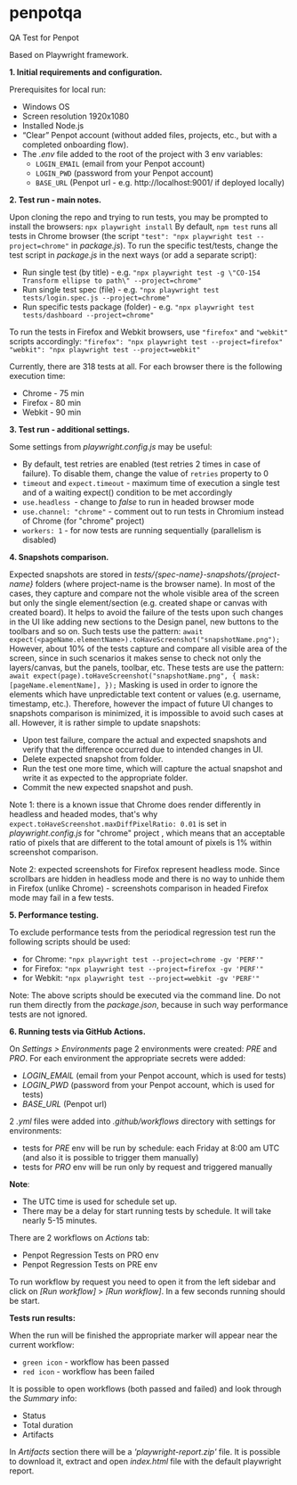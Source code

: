# penpotqa

QA Test for Penpot

Based on Playwright framework.

**1. Initial requirements and configuration.**

Prerequisites for local run:

- Windows OS
- Screen resolution 1920x1080
- Installed Node.js
- “Clear” Penpot account (without added files, projects, etc., but with a completed onboarding flow).
- The _.env_ file added to the root of the project with 3 env variables:
  - `LOGIN_EMAIL` (email from your Penpot account)
  - `LOGIN_PWD` (password from your Penpot account)
  - `BASE_URL` (Penpot url - e.g. http://localhost:9001/ if deployed locally)

**2. Test run - main notes.**

Upon cloning the repo and trying to run tests, you may be prompted to install the browsers:
`npx playwright install`
By default, `npm test` runs all tests in Chrome browser (the script `"test": "npx playwright test --project=chrome"` in _package.js_).
To run the specific test/tests, change the test script in _package.js_ in the next ways (or add a separate script):

- Run single test (by title) - e.g. `"npx playwright test -g \"CO-154 Transform ellipse to path\" --project=chrome"`
- Run single test spec (file) - e.g. `"npx playwright test tests/login.spec.js --project=chrome"`
- Run specific tests package (folder) - e.g. `"npx playwright test tests/dashboard --project=chrome"`

To run the tests in Firefox and Webkit browsers, use `"firefox"` and `"webkit"` scripts accordingly:
`"firefox": "npx playwright test --project=firefox"`
`"webkit": "npx playwright test --project=webkit"`

Currently, there are 318 tests at all. For each browser there is the following execution time:
- Chrome - 75 min
- Firefox - 80 min
- Webkit - 90 min

**3. Test run - additional settings.**

Some settings from _playwright.config.js_ may be useful:

- By default, test retries are enabled (test retries 2 times in case of failure). To disable them, change the value of `retries` property to 0
- `timeout` and `expect.timeout` - maximum time of execution a single test and of a waiting expect() condition to be met accordingly
- `use.headless `- change to _false_ to run in headed browser mode
- `use.channel: "chrome"` - comment out to run tests in Chromium instead of Chrome (for "chrome" project)
- `workers: 1` - for now tests are running sequentially (parallelism is disabled)

**4. Snapshots comparison.**

Expected snapshots are stored in _tests/{spec-name}-snapshots/{project-name}_ folders (where project-name is the browser name).
In most of the cases, they capture and compare not the whole visible area of the screen but only the single element/section (e.g. created shape or canvas with created board).
It helps to avoid the failure of the tests upon such changes in the UI like adding new sections to the Design panel, new buttons to the toolbars and so on.
Such tests use the pattern:
`await expect(<pageName.elementName>).toHaveScreenshot("snapshotName.png");`
However, about 10% of the tests capture and compare all visible area of the screen, since in such scenarios it makes sense to check not only the layers/canvas, but the panels, toolbar, etc.
These tests are use the pattern:
`await expect(page).toHaveScreenshot("snapshotName.png", { mask: [pageName.elementName], });`
Masking is used in order to ignore the elements which have unpredictable text content or values (e.g. username, timestamp, etc.).
Therefore, however the impact of future UI changes to snapshots comparison is minimized, it is impossible to avoid such cases at all.
However, it is rather simple to update snapshots:

- Upon test failure, compare the actual and expected snapshots and verify that the difference occurred due to intended changes in UI.
- Delete expected snapshot from folder.
- Run the test one more time, which will capture the actual snapshot and write it as expected to the appropriate folder.
- Commit the new expected snapshot and push.

Note 1: there is a known issue that Chrome does render differently in headless and headed modes, that's why
`expect.toHaveScreenshot.maxDiffPixelRatio: 0.01` is set in _playwright.config.js_ for "chrome" project , which means that
an acceptable ratio of pixels that are different to the total amount of pixels is 1% within screenshot comparison.

Note 2: expected screenshots for Firefox represent headless mode. Since scrollbars are hidden in headless mode and
there is no way to unhide them in Firefox (unlike Chrome) - screenshots comparison in headed Firefox mode may fail in a few tests.

**5. Performance testing.**

To exclude performance tests from the periodical regression test run the following scripts should be used:
- for Chrome: `"npx playwright test --project=chrome -gv 'PERF'"`
- for Firefox: `"npx playwright test --project=firefox -gv 'PERF'"`
- for Webkit: `"npx playwright test --project=webkit -gv 'PERF'"`

Note: The above scripts should be executed via the command line. Do not run them directly from the _package.json_,
because in such way performance tests are not ignored.

**6. Running tests via GitHub Actions.**

On _Settings > Environments_ page 2 environments were created: _PRE_ and _PRO_.
For each environment the appropriate secrets were added:
  - _LOGIN_EMAIL_ (email from your Penpot account, which is used for tests)
  - _LOGIN_PWD_ (password from your Penpot account, which is used for tests)
  - _BASE_URL_ (Penpot url)

2 _.yml_ files were added into _.github/workflows_ directory with settings for environments:
  - tests for _PRE_ env will be run by schedule: each Friday at 8:00 am UTC (and also it is possible to trigger them manually)
  - tests for _PRO_ env will be run only by request and triggered manually

**Note**:
- The UTC time is used for schedule set up.
- There may be a delay for start running tests by schedule. It will take nearly 5-15 minutes.

There are 2 workflows on _Actions_ tab:
- Penpot Regression Tests on PRO env
- Penpot Regression Tests on PRE env

To run workflow by request you need to open it from the left sidebar and click on _[Run workflow]_ > _[Run workflow]_.
In a few seconds running should be start.

**Tests run results:**

When the run will be finished the appropriate marker will appear near the current workflow:
- `green icon` - workflow has been passed
- `red icon` - workflow has been failed

It is possible to open workflows (both passed and failed) and look through the _Summary_ info:
- Status
- Total duration
- Artifacts

In _Artifacts_ section there will be a _'playwright-report.zip'_ file. It is possible to download it, extract and open _index.html_ file with the default playwright report.
